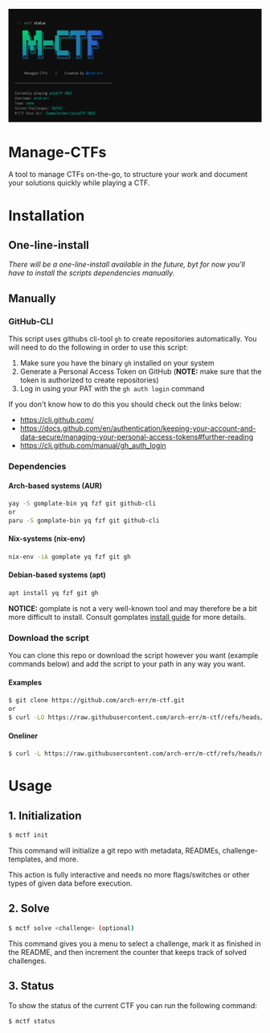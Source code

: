![logo](assets/logo.png)

# Manage-CTFs

A tool to manage CTFs on-the-go, to structure your work and document your solutions quickly while playing a CTF.


# Installation

## One-line-install
*There will be a one-line-install available in the future, byt for now you'll have to install the scripts dependencies manually.*


## Manually

### GitHub-CLI
This script uses githubs cli-tool `gh` to create repositories automatically. You will need to do the following in order to use this script:
1. Make sure you have the binary `gh` installed on your system
2. Generate a Personal Access Token on GitHub (**NOTE:** make sure that the token is authorized to create repositories)
3. Log in using your PAT with the `gh auth login` command

If you don't know how to do this you should check out the links below:
- https://cli.github.com/
- https://docs.github.com/en/authentication/keeping-your-account-and-data-secure/managing-your-personal-access-tokens#further-reading
- https://cli.github.com/manual/gh_auth_login


### Dependencies
#### Arch-based systems (AUR)
```bash
yay -S gomplate-bin yq fzf git github-cli
or
paru -S gomplate-bin yq fzf git github-cli
```

#### Nix-systems (nix-env)
```bash
nix-env -iA gomplate yq fzf git gh
```

#### Debian-based systems (apt)
```bash
apt install yq fzf git gh
```
**NOTICE:** gomplate is not a very well-known tool and may therefore be a bit more difficult to install. Consult gomplates [install guide](https://docs.gomplate.ca/installing/) for more details.


### Download the script
You can clone this repo or download the script however you want (example commands below) and add the script to your path in any way you want.
#### Examples
```bash
$ git clone https://github.com/arch-err/m-ctf.git
or
$ curl -LO https://raw.githubusercontent.com/arch-err/m-ctf/refs/heads/main/code/mctf.sh?token=GHSAT0AAAAAACXAJZVOFKHAOHGVKRJDHHDSZYYBF7Q
```
#### Oneliner
```bash
$ curl -L https://raw.githubusercontent.com/arch-err/m-ctf/refs/heads/main/code/mctf.sh?token=GHSAT0AAAAAACXAJZVOFKHAOHGVKRJDHHDSZYYBF7Q -o /opt/mctf
```


# Usage

## 1. Initialization
```bash
$ mctf init
```
This command will initialize a git repo with metadata, READMEs, challenge-templates, and more.

This action is fully interactive and needs no more flags/switches or other types of given data before execution.


## 2. Solve
```bash
$ mctf solve <challenge> (optional)
```
This command gives you a menu to select a challenge, mark it as finished in the README, and then increment the counter that keeps track of solved challenges.


## 3. Status
To show the status of the current CTF you can run the following command:
```bash
$ mctf status
```
